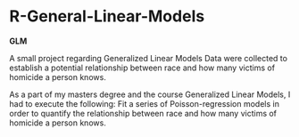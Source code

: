 # R-General-Linear-Models

**GLM**

A small project regarding Generalized Linear Models Data were collected to establish a potential relationship between race and how many victims of homicide a person knows.

As a part of my masters degree and the course Generalized Linear Models, I had to execute the following: Fit a series of Poisson-regression models in order to quantify the relationship between race and how many victims of homicide a person knows.
